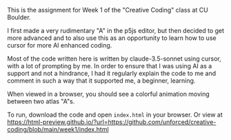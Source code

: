 This is the assignment for Week 1 of the "Creative Coding" class at CU Boulder.

I first made a very rudimentary "A" in the p5js editor, but then decided to get more advanced and to also use this as an opportunity to learn how to use cursor for more AI enhanced coding.

Most of the code written here is written by claude-3.5-sonnet using cursor, with a lot of prompting by me. In order to ensure that I was using AI as a support and not a hindrance, I had it regularly explain the code to me and comment in such a way that it supported me, a beginner, learning.

When viewed in a browser, you should see a colorful animation moving between two atlas "A"s.

To run, download the code and open `index.html` in your browser.
Or view at https://html-preview.github.io/?url=https://github.com/unforced/creative-coding/blob/main/week1/index.html
